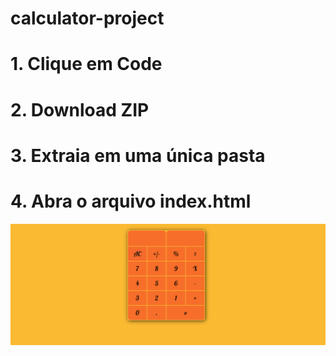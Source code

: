 # calculator-project

<h1>1. Clique em Code</h1>
<h1>2. Download ZIP</h1>
<h1>3. Extraia em uma única pasta</h1>
<h1>4. Abra o arquivo <strong>index.html</strong></h1>
    
  ![Alt text](https://github.com/vinicius4006/calculator-project/blob/main/calculator.PNG "Calculator")
